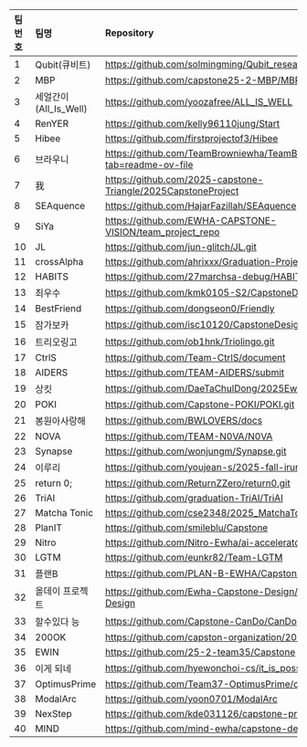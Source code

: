 |팀번호|팀명|Repository|
|:---|:---|:---|
| 1 | Qubit(큐비트) | https://github.com/solmingming/Qubit_research.git  |
| 2 | MBP | https://github.com/capstone25-2-MBP/MBP |
| 3 | 세얼간이(All_Is_Well) | https://github.com/yoozafree/ALL_IS_WELL  |
| 4 | RenYER | https://github.com/kelly96110jung/Start |
| 5 | Hibee | https://github.com/firstprojectof3/Hibee  |
| 6 | 브라우니 | https://github.com/TeamBrowniewha/TeamBrownie?tab=readme-ov-file  |
| 7 | 我 | https://github.com/2025-capstone-Triangle/2025CapstoneProject  |
| 8 | SEAquence | https://github.com/HajarFazillah/SEAquence  |
| 9 | SiYa | https://github.com/EWHA-CAPSTONE-VISION/team_project_repo  |
| 10 | JL | https://github.com/jun-glitch/JL.git  |
| 11 | crossAlpha | https://github.com/ahrixxx/Graduation-Project  |
| 12 | HABITS | https://github.com/27marchsa-debug/HABITS_gdProject  |
| 13 | 최우수 | https://github.com/kmk0105-S2/CapstoneDesign-25  |
| 14 | BestFriend | https://github.com/dongseon0/Friendly  |
| 15 | 잠가보카 | https://github.com/isc10120/CapstoneDesign2025/tree/main  |
| 16 | 트리오링고 | https://github.com/ob1hnk/Triolingo.git  |
| 17 | CtrlS | https://github.com/Team-CtrlS/document  |
| 18 | AIDERS | https://github.com/TEAM-AIDERS/submit  |
| 19 | 상킷 | https://github.com/DaeTaChulDong/2025EwhaCapstoneProject  |
| 20 | POKI | https://github.com/Capstone-POKI/POKI.git  |
| 21 | 봉원아사랑해 | https://github.com/BWLOVERS/docs  |
| 22 | NOVA | https://github.com/TEAM-N0VA/N0VA  |
| 23 | Synapse | https://github.com/wonjungm/Synapse.git  |
| 24 | 이루리 | https://github.com/youjean-s/2025-fall-iruri-start  |
| 25 | return 0; | https://github.com/ReturnZZero/return0.git |
| 26 | TriAI | https://github.com/graduation-TriAI/TriAI  |
| 27 | Matcha Tonic | https://github.com/cse2348/2025_MatchaTonic  |
| 28 | PlanIT | https://github.com/smileblu/Capstone  |
| 29 | Nitro | https://github.com/Nitro-Ewha/ai-accelerator.git  |
| 30 | LGTM | https://github.com/eunkr82/Team-LGTM  |
| 31 | 플랜B | https://github.com/PLAN-B-EWHA/Capstone-31  |
| 32 | 올데이 프로젝트 | https://github.com/Ewha-Capstone-Design/25-2-Capstone-Design  |
| 33 | 할수있다 능 | https://github.com/Capstone-CanDo/CanDo  |
| 34 | 200OK | https://github.com/capston-organization/2025-start-200OK  |
| 35 | EWIN | https://github.com/25-2-team35/Capstone  |
| 36 | 이게 되네 | https://github.com/hyewonchoi-cs/it_is_possible.git  |
| 37 | OptimusPrime | https://github.com/Team37-OptimusPrime/optimusprime  |
| 38 | ModalArc | https://github.com/yoon0701/ModalArc  |
| 39 | NexStep | https://github.com/kde031126/capstone-project  |
| 40 | MIND | https://github.com/mind-ewha/capstone-design  |
